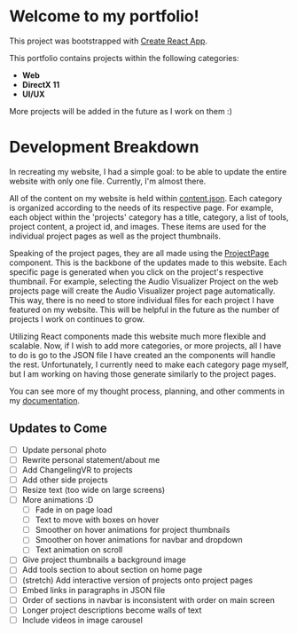 # Welcome to my portfolio!

This project was bootstrapped with [Create React App](https://github.com/facebook/create-react-app).

This portfolio contains projects within the following categories:
- **Web**
- **DirectX 11**
- **UI/UX**

More projects will be added in the future as I work on them :)

# Development Breakdown
In recreating my website, I had a simple goal: to be able to update the entire website with only one file. Currently, I'm almost there.

All of the content on my website is held within [content.json](https://github.com/jabwashi2/jabwashi2.github.io/blob/main/src/content.json). Each category is organized according to the needs of its respective page. For example, each object within the 'projects' category has a title, category, a list of tools, project content, a project id, and images. These items are used for the individual project pages as well as the project thumbnails.

Speaking of the project pages, they are all made using the [ProjectPage](https://github.com/jabwashi2/jabwashi2.github.io/blob/main/src/pages/ProjectPage.js) component. This is the backbone of the updates made to this website. Each specific page is generated when you click on the project's respective thumbnail. For example, selecting the Audio Visualizer Project on the web projects page will create the Audio Visualizer project page automatically. This way, there is no need to store individual files for each project I have featured on my website. This will be helpful in the future as the number of projects I work on continues to grow.

Utilizing React components made this website much more flexible and scalable. Now, if I wish to add more categories, or more projects, all I have to do is go to the JSON file I have created an the components will handle the rest. Unfortunately, I currently need to make each category page myself, but I am working on having those generate similarly to the project pages.

You can see more of my thought process, planning, and other comments in my [documentation](https://github.com/jabwashi2/jabwashi2.github.io/blob/main/src/documentation.txt).

## Updates to Come
- [ ] Update personal photo
- [ ] Rewrite personal statement/about me
- [ ] Add ChangelingVR to projects
- [ ] Add other side projects
- [ ] Resize text (too wide on large screens)
- [ ] More animations :D
  - [ ] Fade in on page load
  - [ ] Text to move with boxes on hover
  - [ ] Smoother on hover animations for project thumbnails
  - [ ] Smoother on hover animations for navbar and dropdown
  - [ ] Text animation on scroll
- [ ] Give project thumbnails a background image
- [ ] Add tools section to about section on home page
- [ ] (stretch) Add interactive version of projects onto project pages
- [ ] Embed links in paragraphs in JSON file
- [ ] Order of sections in navbar is inconsistent with order on main screen
- [ ] Longer project descriptions become walls of text
- [ ] Include videos in image carousel
